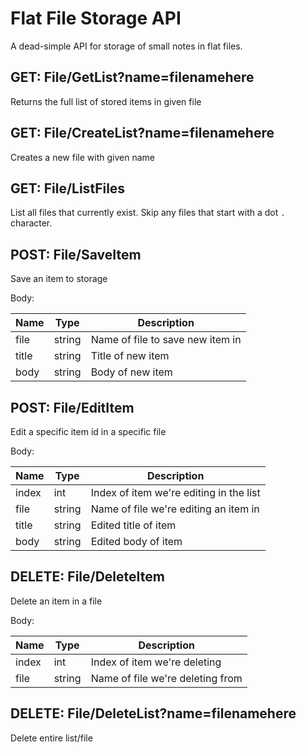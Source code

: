 # Flat File Storage API

A dead-simple API for storage of small notes in flat files.

## GET: File/GetList?name=filenamehere

Returns the full list of stored items in given file

## GET: File/CreateList?name=filenamehere

Creates a new file with given name

## GET: File/ListFiles

List all files that currently exist.
Skip any files that start with a dot `.` character.

## POST: File/SaveItem

Save an item to storage

Body:

| Name  | Type   | Description                      |
| ----- | ------ | -------------------------------- |
| file  | string | Name of file to save new item in |
| title | string | Title of new item                |
| body  | string | Body of new item                 |

## POST: File/EditItem

Edit a specific item id in a specific file

Body:

| Name  | Type   | Description                             |
| ----- | ------ | --------------------------------------- |
| index | int    | Index of item we're editing in the list |
| file  | string | Name of file we're editing an item in   |
| title | string | Edited title of item                    |
| body  | string | Edited body of item                     |

## DELETE: File/DeleteItem

Delete an item in a file

Body:

| Name  | Type   | Description                      |
| ----- | ------ | -------------------------------- |
| index | int    | Index of item we're deleting     |
| file  | string | Name of file we're deleting from |

## DELETE: File/DeleteList?name=filenamehere

Delete entire list/file
